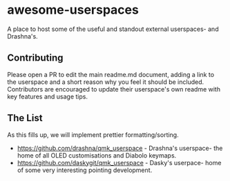 # awesome-userspaces
A place to host some of the useful and standout external userspaces- and Drashna's.

## Contributing
Please open a PR to edit the main readme.md document, adding a link to the userspace and a short reason why you feel it should be included.
Contributors are encouraged to update their userspace's own readme with key features and usage tips.

## The List
As this fills up, we will implement prettier formatting/sorting.

+ https://github.com/drashna/qmk_userspace - Drashna's userspace- the home of all OLED customisations and Diabolo keymaps.
+ https://github.com/daskygit/qmk_userspace - Dasky's userpace- home of some very interesting pointing development.
  
